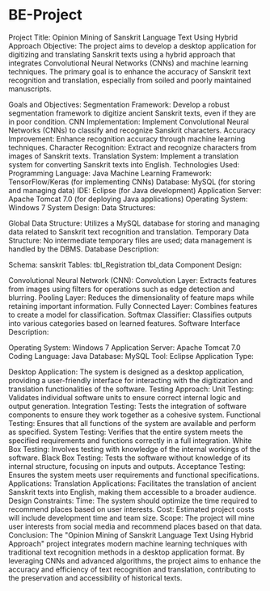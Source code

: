 # BE-Project

Project Title: Opinion Mining of Sanskrit Language Text Using Hybrid Approach
Objective:
The project aims to develop a desktop application for digitizing and translating Sanskrit texts using a hybrid approach that integrates Convolutional Neural Networks (CNNs) and machine learning techniques. The primary goal is to enhance the accuracy of Sanskrit text recognition and translation, especially from soiled and poorly maintained manuscripts.

Goals and Objectives:
Segmentation Framework: Develop a robust segmentation framework to digitize ancient Sanskrit texts, even if they are in poor condition.
CNN Implementation: Implement Convolutional Neural Networks (CNNs) to classify and recognize Sanskrit characters.
Accuracy Improvement: Enhance recognition accuracy through machine learning techniques.
Character Recognition: Extract and recognize characters from images of Sanskrit texts.
Translation System: Implement a translation system for converting Sanskrit texts into English.
Technologies Used:
Programming Language: Java
Machine Learning Framework: TensorFlow/Keras (for implementing CNNs)
Database: MySQL (for storing and managing data)
IDE: Eclipse (for Java development)
Application Server: Apache Tomcat 7.0 (for deploying Java applications)
Operating System: Windows 7
System Design:
Data Structures:

Global Data Structure: Utilizes a MySQL database for storing and managing data related to Sanskrit text recognition and translation.
Temporary Data Structure: No intermediate temporary files are used; data management is handled by the DBMS.
Database Description:

Schema: sanskrit
Tables:
tbl_Registration
tbl_data
Component Design:

Convolutional Neural Network (CNN):
Convolution Layer: Extracts features from images using filters for operations such as edge detection and blurring.
Pooling Layer: Reduces the dimensionality of feature maps while retaining important information.
Fully Connected Layer: Combines features to create a model for classification.
Softmax Classifier: Classifies outputs into various categories based on learned features.
Software Interface Description:

Operating System: Windows 7
Application Server: Apache Tomcat 7.0
Coding Language: Java
Database: MySQL
Tool: Eclipse
Application Type:

Desktop Application: The system is designed as a desktop application, providing a user-friendly interface for interacting with the digitization and translation functionalities of the software.
Testing Approach:
Unit Testing: Validates individual software units to ensure correct internal logic and output generation.
Integration Testing: Tests the integration of software components to ensure they work together as a cohesive system.
Functional Testing: Ensures that all functions of the system are available and perform as specified.
System Testing: Verifies that the entire system meets the specified requirements and functions correctly in a full integration.
White Box Testing: Involves testing with knowledge of the internal workings of the software.
Black Box Testing: Tests the software without knowledge of its internal structure, focusing on inputs and outputs.
Acceptance Testing: Ensures the system meets user requirements and functional specifications.
Applications:
Translation Applications: Facilitates the translation of ancient Sanskrit texts into English, making them accessible to a broader audience.
Design Constraints:
Time: The system should optimize the time required to recommend places based on user interests.
Cost: Estimated project costs will include development time and team size.
Scope: The project will mine user interests from social media and recommend places based on that data.
Conclusion:
The "Opinion Mining of Sanskrit Language Text Using Hybrid Approach" project integrates modern machine learning techniques with traditional text recognition methods in a desktop application format. By leveraging CNNs and advanced algorithms, the project aims to enhance the accuracy and efficiency of text recognition and translation, contributing to the preservation and accessibility of historical texts.
